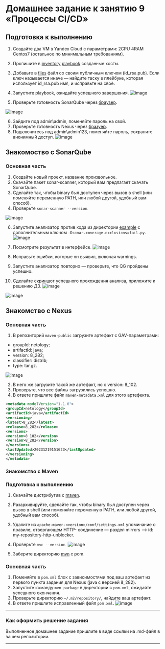 # Домашнее задание к занятию 9 «Процессы CI/CD»

## Подготовка к выполнению

1. Создайте два VM в Yandex Cloud с параметрами: 2CPU 4RAM Centos7 (остальное по минимальным требованиям).
2. Пропишите в [inventory](./infrastructure/inventory/cicd/hosts.yml) [playbook](./infrastructure/site.yml) созданные хосты.
3. Добавьте в [files](./infrastructure/files/) файл со своим публичным ключом (id_rsa.pub). Если ключ называется иначе — найдите таску в плейбуке, которая использует id_rsa.pub имя, и исправьте на своё.
4. Запустите playbook, ожидайте успешного завершения.
![image](https://github.com/Fe1br0/mnt-homeworks/assets/106814458/7339a9c5-a7f6-4e24-aad6-38ca12bd2af6)

5. Проверьте готовность SonarQube через [браузер](http://localhost:9000).

![image](https://github.com/Fe1br0/mnt-homeworks/assets/106814458/8cf00f9c-8b66-4513-9fe6-9bd02c8aef74)

6. Зайдите под admin\admin, поменяйте пароль на свой.
7.  Проверьте готовность Nexus через [бразуер](http://localhost:8081).
8. Подключитесь под admin\admin123, поменяйте пароль, сохраните анонимный доступ.
![image](https://github.com/Fe1br0/mnt-homeworks/assets/106814458/0b20bb8f-380e-48e5-98af-037480aca218)

## Знакомоство с SonarQube

### Основная часть

1. Создайте новый проект, название произвольное.
2. Скачайте пакет sonar-scanner, который вам предлагает скачать SonarQube.
3. Сделайте так, чтобы binary был доступен через вызов в shell (или поменяйте переменную PATH, или любой другой, удобный вам способ).
4. Проверьте `sonar-scanner --version`.

![image](https://github.com/Fe1br0/mnt-homeworks/assets/106814458/d904330f-71c7-4eb2-be19-67b77a42cafa)

6. Запустите анализатор против кода из директории [example](./example) с дополнительным ключом `-Dsonar.coverage.exclusions=fail.py`.
![image](https://github.com/Fe1br0/mnt-homeworks/assets/106814458/bf402167-4564-4efa-9058-df07c80faffb)

7. Посмотрите результат в интерфейсе.
![image](https://github.com/Fe1br0/mnt-homeworks/assets/106814458/accdd796-5f86-4c42-9e15-55f97c3f7240)

8. Исправьте ошибки, которые он выявил, включая warnings.
9. Запустите анализатор повторно — проверьте, что QG пройдены успешно.
10. Сделайте скриншот успешного прохождения анализа, приложите к решению ДЗ.
![image](https://github.com/Fe1br0/mnt-homeworks/assets/106814458/76bc1f6c-a32b-4989-b65f-cecd4babff40)

![image](https://github.com/Fe1br0/mnt-homeworks/assets/106814458/be72ea43-9db0-4a50-9e79-4cd7dbb7ed2d)


## Знакомство с Nexus

### Основная часть

1. В репозиторий `maven-public` загрузите артефакт с GAV-параметрами:

 *    groupId: netology;
 *    artifactId: java;
 *    version: 8_282;
 *    classifier: distrib;
 *    type: tar.gz.

![image](https://github.com/Fe1br0/mnt-homeworks/assets/106814458/ebb61f28-4177-4a96-97c1-1ff515dc8523)

   
2. В него же загрузите такой же артефакт, но с version: 8_102.
3. Проверьте, что все файлы загрузились успешно.
4. В ответе пришлите файл `maven-metadata.xml` для этого артефекта.
```xml
<metadata modelVersion="1.1.0">
<groupId>netology</groupId>
<artifactId>java</artifactId>
<versioning>
<latest>8_282</latest>
<release>8_282</release>
<versions>
<version>8_102</version>
<version>8_282</version>
</versions>
<lastUpdated>20231219151623</lastUpdated>
</versioning>
</metadata>
```
### Знакомство с Maven

### Подготовка к выполнению

1. Скачайте дистрибутив с [maven](https://maven.apache.org/download.cgi).
2. Разархивируйте, сделайте так, чтобы binary был доступен через вызов в shell (или поменяйте переменную PATH, или любой другой, удобный вам способ).
3. Удалите из `apache-maven-<version>/conf/settings.xml` упоминание о правиле, отвергающем HTTP- соединение — раздел mirrors —> id: my-repository-http-unblocker.
4. Проверьте `mvn --version`.
![image](https://github.com/Fe1br0/mnt-homeworks/assets/106814458/3d9d07fd-53c3-43c8-92f4-4ad0dd7b3424)

5. Заберите директорию [mvn](./mvn) с pom.

### Основная часть

1. Поменяйте в `pom.xml` блок с зависимостями под ваш артефакт из первого пункта задания для Nexus (java с версией 8_282).
2. Запустите команду `mvn package` в директории с `pom.xml`, ожидайте успешного окончания.
3. Проверьте директорию `~/.m2/repository/`, найдите ваш артефакт.
4. В ответе пришлите исправленный файл `pom.xml`.
![image](https://github.com/Fe1br0/mnt-homeworks/assets/106814458/4ffc3ae8-bbab-4100-bb12-acf57eee83bc)

---

### Как оформить решение задания

Выполненное домашнее задание пришлите в виде ссылки на .md-файл в вашем репозитории.

---
